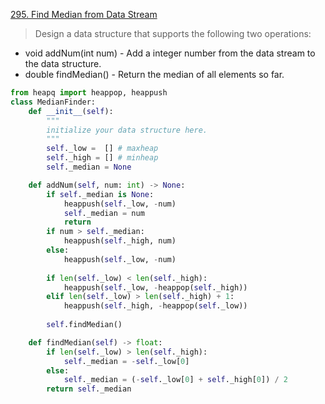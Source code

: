 [295. Find Median from Data Stream](https://leetcode.com/problems/find-median-from-data-stream)

> Design a data structure that supports the following two operations:

- void addNum(int num) - Add a integer number from the data stream to the data structure.
- double findMedian() - Return the median of all elements so far.

```python
from heapq import heappop, heappush 
class MedianFinder: 
    def __init__(self): 
        """ 
        initialize your data structure here. 
        """ 
        self._low =  [] # maxheap 
        self._high = [] # minheap 
        self._median = None

    def addNum(self, num: int) -> None: 
        if self._median is None: 
            heappush(self._low, -num) 
            self._median = num 
            return 
        if num > self._median: 
            heappush(self._high, num) 
        else: 
            heappush(self._low, -num) 
             
        if len(self._low) < len(self._high): 
            heappush(self._low, -heappop(self._high)) 
        elif len(self._low) > len(self._high) + 1: 
            heappush(self._high, -heappop(self._low)) 
             
        self.findMedian() 

    def findMedian(self) -> float: 
        if len(self._low) > len(self._high): 
            self._median = -self._low[0] 
        else: 
            self._median = (-self._low[0] + self._high[0]) / 2 
        return self._median
```
